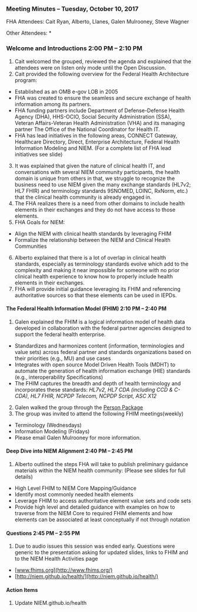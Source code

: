 ### Meeting Minutes – Tuesday, October 10, 2017

FHA Attendees: Cait Ryan, Alberto, Llanes, Galen Mulrooney, Steve Wagner

Other Attendees: *


### Welcome and Introductions 2:00 PM – 2:10 PM  

1. Cait welcomed the grouped, reviewed the agenda and explained that the attendees were on listen only mode until the Open Discussion.
2. Cait provided the following overview for the Federal Health Architecture program:
* Established as an OMB e-gov LOB in 2005
* FHA was created to ensure the seamless and secure exchange of health information among its partners.
* FHA funding partners include Department of Defense-Defense Health Agency (DHA), HHS-OCIO, Social Security Administration (SSA), Veteran Affairs-Veteran Health Administration (VHA) and its managing partner The Office of the National Coordinator for Health IT.
* FHA has lead initiatives in the following areas, CONNECT Gateway, Healthcare Directory, Direct, Enterprise Architecture, Federal Health Information Modeling and NIEM. (For a complete list of FHA lead initiatives see slide)
3.  It was explained that given the nature of clinical health IT, and conversations with several NIEM community participants, the health domain is unique from others in that, we struggle to recognize the business need to use NIEM given the many exchange standards (HL7v2; HL7 FHIR) and terminology standards 9SNOMED, LOINC, RxNorm, etc.) that the clinical health community is already engaged in.
4. The FHA realizes there is a need from other domains to include health elements in their exchanges and they do not have access to those elements.
5. FHA Goals for NIEM:
* Align the NIEM with clinical health standards by leveraging FHIM
* Formalize the relationship between the NIEM and Clinical Health Communities
6. Alberto explained that there is a lot of overlap in clinical health standards, especially as terminology standards evolve which add to the complexity and making it near impossible for someone with no prior clinical health experience to know how to properly include health elements in their exchanges.
7. FHA will provide initial guidance leveraging its FHIM and referencing authoritative sources so that these elements can be used in IEPDs.

#### The Federal Health Information Model (FHIM)			2:10 PM – 2:40 PM 
1. Galen explained the FHIM is a logical information model of health data developed in collaboration with the federal partner agencies designed to support the federal health enterprise.
* Standardizes and harmonizes content (information, terminologies and value sets) across federal partner and standards organizations based on their priorities (e.g., MU) and use cases 
* Integrates with open source Model Driven Health Tools (MDHT) to automate the generation of health information exchange (HIE) standards (e.g., interoperability Specifications) 
* The FHIM captures the breadth and depth of health terminology and incorporates these standards: 
  *HL7v2, HL7 CDA (including CCD & C-CDA), HL7 FHIR, NCPDP Telecom, NCPDP Script, ASC X12*
2. Galen walked the group through the [Person Package](http://fhims.org/content/420A62FD03B6_root.html)
3. The group was invited to attend the following FHIM meetings(weekly)
* Terminology (Wednesdays)
* Information Modeling (Fridays)
* Please email Galen Mulrooney for more information.

#### Deep Dive into NIEM Alignment					2:40 PM – 2:45 PM 
1.	Alberto outlined the steps FHA will take to publish preliminary guidance materials within the NIEM health community: (Please see slides for full details) 
* High Level FHIM to NIEM Core Mapping/Guidance
* Identify most commonly needed health elements
* Leverage FHIM to access authoritative element value sets and code sets
* Provide high level and detailed guidance with examples on how to traverse from the NIEM Core to required FHIM elements and how elements can be associated at least conceptually if not through notation

#### Questions									2:45 PM – 2:55 PM 
1. Due to audio issues this session was ended early. Questions were generic to the presentation asking for updated slides, links to FHIM and to the NIEM Health Activities page
* [www.fhims.org](http://www.fhims.org/)
* [http://niem.github.io/health/](http://niem.github.io/health/) 

#### Action Items
1.	Update NIEM.github.io/health
